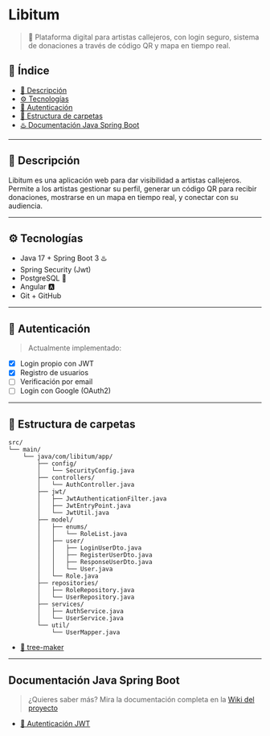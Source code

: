 # Libitum

> 🎵 Plataforma digital para artistas callejeros, con login seguro, sistema de donaciones a través de código QR y mapa en tiempo real.

## 📌 Índice

- [📝 Descripción](#-descripción)
- [⚙️ Tecnologías](#️-tecnologías)
- [🔐 Autenticación](#-autenticación)
- [📁 Estructura de carpetas](#-estructura-de-carpetas)
- [♨️ Documentación Java Spring Boot](#documentación-java-spring-boot)

---

## 📝 Descripción

Libitum es una aplicación web para dar visibilidad a artistas callejeros. Permite a los artistas gestionar su perfil, generar un código QR para recibir donaciones, mostrarse en un mapa en tiempo real, y conectar con su audiencia.

---

## ⚙️ Tecnologías
- Java 17 + Spring Boot 3 ♨️
- Spring Security (Jwt)
- PostgreSQL 🐘
- Angular 🅰️
- Git + GitHub 

---

## 🔐 Autenticación 

> Actualmente implementado:
- [x] Login propio con JWT
- [x] Registro de usuarios
- [ ] Verificación por email
- [ ] Login con Google (OAuth2)

---
## 📁 Estructura de carpetas
```text
src/
└── main/
    └── java/com/libitum/app/
        ├── config/
        │   └── SecurityConfig.java
        ├── controllers/
        │   └── AuthController.java
        ├── jwt/
        │   ├── JwtAuthenticationFilter.java
        │   ├── JwtEntryPoint.java
        │   └── JwtUtil.java
        ├── model/
        │   ├── enums/
        │   │   └── RoleList.java
        │   ├── user/
        │   │   ├── LoginUserDto.java
        │   │   ├── RegisterUserDto.java
        │   │   ├── ResponseUserDto.java
        │   │   └── User.java
        │   └── Role.java
        ├── repositories/
        │   ├── RoleRepository.java
        │   └── UserRepository.java
        ├── services/
        │   ├── AuthService.java
        │   └── UserService.java
        └── util/
            └── UserMapper.java
```
- [ 🌲 tree-maker ](https://tree.nathanfriend.com/?s=(%27opti9s!(%27fancy!true~fullPath!false~trailingSlash!true~rootDot!false)~H(%27H%27src6main6-N%2Fcom%2Flibitum%2Fapp%2F*c9figBSecurityC9fig0cIsBGCI0jwtBJwtGenticati9Filt5OEntryPointOUtil0modelBenumsB7ListKus5B-Login4Regist54Resp9se42070r3ies*7R3yK2R3y0s8sBGS8K2S80utilB2Mapp50%27)~v5si9!%271%27)*6---%20%200.N*2Us53epositor42DtoK-5er6%5Cn-7-Role85vice9onB*-GAuthHsource!I9troll5K0-NjavaOKJwt%01ONKIHGB987654320-*)
---

## Documentación Java Spring Boot

> ¿Quieres saber más? Mira la documentación completa en la [Wiki del proyecto](https://github.com/Carri1x/libitum.wiki.git)

- [🔐 Autenticación JWT](https://github.com/Carri1x/libitum/wiki/Autenticaci%C3%B3n)
